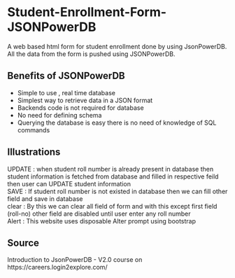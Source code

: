 # Student-Enrollment-Form-JSONPowerDB

A web based html form for student enrollment done by using JsonPowerDB. All the data from the form is pushed using JSONPowerDB.

<h2>Benefits of JSONPowerDB</h2>
<ul>
<li>Simple to use , real time database</li>
<li>Simplest way to retrieve data in a JSON format</li>
<li>Backends code is not required for database</li>
<li>No need for defining schema</li>
<li>Querying the database is easy there is no need of knowledge of SQL commands</li>
</ul>
    
 
<h2>Illustrations</h2>
    UPDATE : when student roll number is already present in database then student information is fetched from database and filled in respective feild then user can UPDATE student information
    <br>
    SAVE : If student roll number is not existed in database then we can fill other field and save in database<br>
    clear : By this we can clear all field of form and with this except first field (roll-no) other field are disabled until user enter any roll number<br>
    Alert : This website uses disposable Alter prompt using bootstrap

<h2>Source</h2>
    Introduction to JsonPowerDB - V2.0 course on https://careers.login2explore.com/
    
